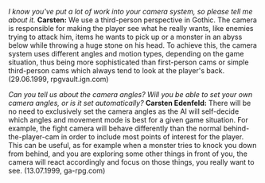 

*I know you've put a lot of work into your camera system, so please tell me about it.*
**Carsten:** We use a third-person perspective in Gothic. The camera is responsible for making the player see what he really wants, like enemies trying to attack him, items he wants to pick up or a monster in an abyss below while throwing a huge stone on his head. To achieve this, the camera system uses different angles and motion types, depending on the game situation, thus being more sophisticated than first-person cams or simple third-person cams which always tend to look at the player's back. (29.06.1999, rpgvault.ign.com)

*Can you tell us about the camera angles? Will you be able to set your own camera angles, or is it set automatically?*
**Carsten Edenfeld:** There will be no need to exclusively set the camera angles as the AI will self-decide which angles and movement mode is best for a given game situation. For example, the fight camera will behave differently than the normal behind-the-player-cam in order to include most points of interest for the player. This can be useful, as for example when a monster tries to knock you down from behind, and you are exploring some other things in front of you, the camera will react accordingly and focus on those things, you really want to see. (13.07.1999, ga-rpg.com)


